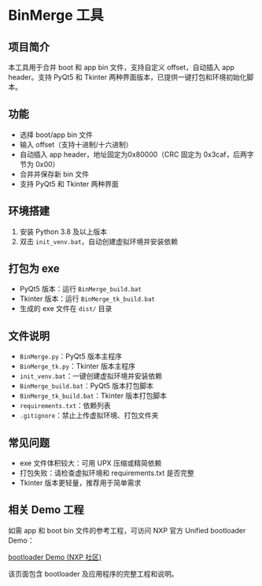 # BinMerge 工具

## 项目简介
本工具用于合并 boot 和 app bin 文件，支持自定义 offset，自动插入 app header。支持 PyQt5 和 Tkinter 两种界面版本，已提供一键打包和环境初始化脚本。

## 功能
- 选择 boot/app bin 文件
- 输入 offset（支持十进制/十六进制）
- 自动插入 app header，地址固定为0x80000（CRC 固定为 0x3caf，后两字节为 0x00）
- 合并并保存新 bin 文件
- 支持 PyQt5 和 Tkinter 两种界面

## 环境搭建
1. 安装 Python 3.8 及以上版本
2. 双击 `init_venv.bat`，自动创建虚拟环境并安装依赖

## 打包为 exe
- PyQt5 版本：运行 `BinMerge_build.bat`
- Tkinter 版本：运行 `BinMerge_tk_build.bat`
- 生成的 exe 文件在 `dist/` 目录

## 文件说明
- `BinMerge.py`：PyQt5 版本主程序
- `BinMerge_tk.py`：Tkinter 版本主程序
- `init_venv.bat`：一键创建虚拟环境并安装依赖
- `BinMerge_build.bat`：PyQt5 版本打包脚本
- `BinMerge_tk_build.bat`：Tkinter 版本打包脚本
- `requirements.txt`：依赖列表
- `.gitignore`：禁止上传虚拟环境、打包文件夹

## 常见问题
- exe 文件体积较大：可用 UPX 压缩或精简依赖
- 打包失败：请检查虚拟环境和 requirements.txt 是否完整
- Tkinter 版本更轻量，推荐用于简单需求

## 相关 Demo 工程

如需 app 和 boot bin 文件的参考工程，可访问 NXP 官方 Unified bootloader Demo：

[ bootloader Demo (NXP 社区)](https://community.nxp.com/t5/S32K-Knowledge-Base/Unified-bootloader-Demo/ta-p/1423099)

该页面包含 bootloader 及应用程序的完整工程和说明。
